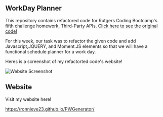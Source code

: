 ## WorkDay Planner
This repository contains refactored code for Rutgers Coding Bootcamp's fifth challenge homework, Third-Party APIs.
[Click here to see the original code!](https://github.com/coding-boot-camp/super-disco)

For this week, our task was to refactor the given code and add Javascript,JQUERY, and Moment.JS elements so that we will have a functional schedule planner for a work day.

Heres is a screenshot of my refactorted code's website!

![Website Screenshot](./Assets/images/PWGenerator.png)

## Website
Visit my website here!

https://ronnieve23.github.io/PWGenerator/
